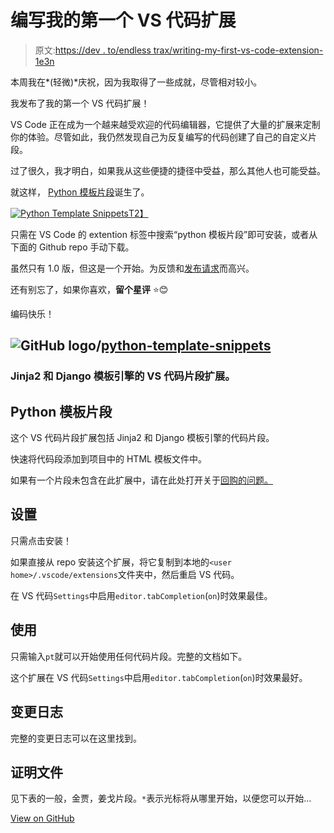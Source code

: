 # 编写我的第一个 VS 代码扩展

> 原文:[https://dev . to/endless trax/writing-my-first-vs-code-extension-1e3n](https://dev.to/endlesstrax/writing-my-first-vs-code-extension-1e3n)

本周我在*(轻微)*庆祝，因为我取得了一些成就，尽管相对较小。

我发布了我的第一个 VS 代码扩展！

VS Code 正在成为一个越来越受欢迎的代码编辑器，它提供了大量的扩展来定制你的体验。尽管如此，我仍然发现自己为反复编写的代码创建了自己的自定义片段。

过了很久，我才明白，如果我从这些便捷的捷径中受益，那么其他人也可能受益。

就这样， [Python 模板片段](https://marketplace.visualstudio.com/items?itemName=RickyWhite.python-template-snippets)诞生了。

[![Python Template Snippets](../Images/148d2c56117cfb1951e957e5681cb0d9.png)T2】](https://res.cloudinary.com/practicaldev/image/fetch/s--4BnIknXY--/c_limit%2Cf_auto%2Cfl_progressive%2Cq_auto%2Cw_880/https://rickywhite.gallerycdn.vsassets.io/extensions/rickywhite/python-template-snippets/1.0.0/1540438764811/Microsoft.VisualStudio.Services.Icons.Default)

只需在 VS Code 的 extention 标签中搜索“python 模板片段”即可安装，或者从下面的 Github repo 手动下载。

虽然只有 1.0 版，但这是一个开始。为反馈和[发布请求](https://github.com/EndlessTrax/python-template-snippets)而高兴。

还有别忘了，如果你喜欢，**留个星评** ⭐😊

编码快乐！

## ![GitHub logo](../Images/a73f630113876d78cff79f59c2125b24.png)/[python-template-snippets](https://github.com/EndlessTrax/python-template-snippets)

### Jinja2 和 Django 模板引擎的 VS 代码片段扩展。

<article class="markdown-body entry-content container-lg" itemprop="text">

# Python 模板片段

这个 VS 代码片段扩展包括 Jinja2 和 Django 模板引擎的代码片段。

快速将代码段添加到项目中的 HTML 模板文件中。

如果有一个片段未包含在此扩展中，请在此处打开关于[回购的问题。](https://github.com/EndlessTrax/python-template-snippets)

## 设置

只需点击安装！

如果直接从 repo 安装这个扩展，将它复制到本地的`<user home>/.vscode/extensions`文件夹中，然后重启 VS 代码。

在 VS 代码`Settings`中启用`editor.tabCompletion`(`on`)时效果最佳。

## 使用

只需输入`pt`就可以开始使用任何代码片段。完整的文档如下。

这个扩展在 VS 代码`Settings`中启用`editor.tabCompletion`(`on`)时效果最好。

## 变更日志

完整的变更日志可以在这里找到。

## 证明文件

见下表的一般，金贾，姜戈片段。`*`表示光标将从哪里开始，以便您可以开始…

</article>

[View on GitHub](https://github.com/EndlessTrax/python-template-snippets)